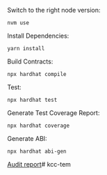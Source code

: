 

Switch to the right node version:  

```
nvm use 
```

Install Dependencies: 

```
yarn install 
```


Build Contracts:  


```
npx hardhat compile 
```

Test: 

```
npx hardhat test
```

Generate Test Coverage Report: 

```
npx hardhat coverage 
```

Generate ABI:

```
npx hardhat abi-gen
```

[Audit report](./audit/PeckShield-Audit-Report-KCC-v1.1.0.pdf)#   k c c - t e m  
 
